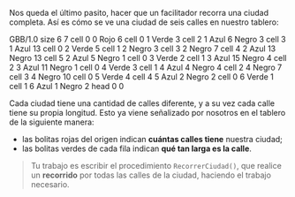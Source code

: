 Nos queda el último pasito, hacer que un facilitador recorra una ciudad completa. Así es cómo se ve una ciudad de seis calles en nuestro tablero:

<gs-board>
  GBB/1.0
    size 6 7
    cell 0 0 Rojo 6
    cell 0 1 Verde 3
    cell 2 1 Azul 6 Negro 3
    cell 3 1 Azul 13
    cell 0 2 Verde 5
    cell 1 2 Negro 3
    cell 3 2 Negro 7
    cell 4 2 Azul 13 Negro 13
    cell 5 2 Azul 5 Negro 1
    cell 0 3 Verde 2
    cell 1 3 Azul 15 Negro 4
    cell 2 3 Azul 11 Negro 1
    cell 0 4 Verde 3
    cell 1 4 Azul 4 Negro 4
    cell 2 4 Negro 7
    cell 3 4 Negro 10
    cell 0 5 Verde 4
    cell 4 5 Azul 2 Negro 2
    cell 0 6 Verde 1
    cell 1 6 Azul 1 Negro 2
    head 0 0
</gs-board>

Cada ciudad tiene una cantidad de calles diferente, y a su vez cada calle tiene su propia longitud. Esto ya viene señalizado por nosotros en el tablero de la siguiente manera:

* las bolitas rojas del origen indican **cuántas calles tiene** nuestra ciudad;
* las bolitas verdes de cada fila indican **qué tan larga es la calle**.

> Tu trabajo es escribir el procedimiento `RecorrerCiudad()`, que realice un **recorrido** por todas las calles de la ciudad, haciendo el trabajo necesario.